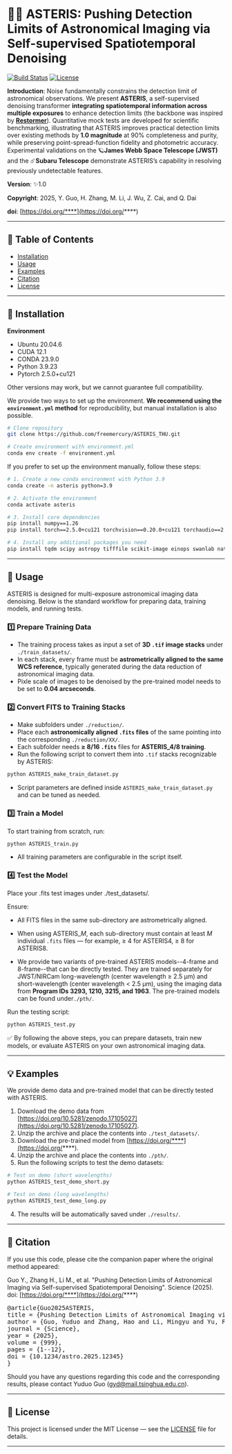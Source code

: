 # 🌌🌟 ASTERIS: Pushing Detection Limits of Astronomical Imaging via Self-supervised Spatiotemporal Denoising 

[![Build Status](https://img.shields.io/badge/build-passing-brightgreen)]()
[![License](https://img.shields.io/badge/license-MIT-blue.svg)]()

**Introduction**: Noise fundamentally constrains the detection limit of astronomical observations. We present **ASTERIS**, a self-supervised denoising transformer **integrating spatiotemporal information across multiple exposures** to enhance detection limits  (the backbone was inspired by **[Restormer](https://github.com/swz30/Restormer)**). Quantitative mock tests are developed for scientific benchmarking, illustrating that ASTERIS improves practical detection limits over existing methods by **1.0 magnitude** at 90% completeness and purity, while preserving point-spread-function fidelity and photometric accuracy. Experimental validations on the 🪐**James Webb Space Telescope (JWST)** and the ☄️**Subaru Telescope** demonstrate ASTERIS’s capability in resolving previously undetectable features.

**Version**: ✨1.0

**Copyright**: 2025, Y. Guo, H. Zhang, M. Li, J. Wu, Z. Cai, and Q. Dai

**doi**: [https://doi.org/****](https://doi.org/****)


---

## 📖 Table of Contents
- [Installation](#-installation)
- [Usage](#-usage)
- [Examples](#-examples)
- [Citation](#-citation)
- [License](#-license)
---

## 🔧 Installation

**Environment**

- Ubuntu 20.04.6
- CUDA 12.1
- CONDA 23.9.0
- Python 3.9.23
- Pytorch 2.5.0+cu121

Other versions may work, but we cannot guarantee full compatibility.

We provide two ways to set up the environment. **We recommend using the `environment.yml` method** for reproducibility, but manual installation is also possible.

```bash
# Clone repository
git clone https://github.com/freemercury/ASTERIS_THU.git

# Create environment with environment.yml
conda env create -f environment.yml
```

If you prefer to set up the environment manually, follow these steps:

```bash
# 1. Create a new conda environment with Python 3.9
conda create -n asteris python=3.9

# 2. Activate the environment
conda activate asteris

# 3. Install core dependencies
pip install numpy==1.26
pip install torch==2.5.0+cu121 torchvision==0.20.0+cu121 torchaudio==2.5.0+cu121 --index-url https://download.pytorch.org/whl/cu121

# 4. Install any additional packages you need
pip install tqdm scipy astropy tifffile scikit-image einops swanlab natsort pathlib
```


---

## 📂 Usage

ASTERIS is designed for multi-exposure astronomical imaging data denoising. Below is the standard workflow for preparing data, training models, and running tests.


### 1️⃣ Prepare Training Data

- The training process takes as input a set of **3D `.tif` image stacks** under `./train_datasets/`.  
- In each stack, every frame must be **astrometrically aligned to the same WCS reference**, typically generated during the data reduction of astronomical imaging data.
- Pixle scale of images to be denoised by the pre-trained model needs to be set to **0.04 arcseconds**.

### 2️⃣ Convert FITS to Training Stacks

- Make subfolders under `./reduction/`.
- Place each **astronomically aligned `.fits` files** of the same pointing into the corresponding `./reduction/XX/`.
- Each subfolder needs **≥ 8/16 `.fits`** files for **ASTERIS_4/8 training**.
- Run the following script to convert them into `.tif` stacks recognizable by ASTERIS:  

```bash
python ASTERIS_make_train_dataset.py
```

- Script parameters are defined inside `ASTERIS_make_train_dataset.py` and can be tuned as needed.

### 3️⃣ Train a Model

To start training from scratch, run:
```bash
python ASTERIS_train.py
```
- All training parameters are configurable in the script itself.


### 4️⃣ Test the Model

Place your .fits test images under ./test_datasets/.

Ensure:

- All FITS files in the same sub-directory are astrometrically aligned.

- When using ASTERIS_*M*, each sub-directory must contain at least *M* individual `.fits` files — for example, ≥ 4 for ASTERIS4, ≥ 8 for ASTERIS8.

- We provide two variants of pre-trained ASTERIS models--4-frame and 8-frame--that can be directly tested.
They are trained separately for JWST/NIRCam long-wavelength (center wavelength ≥ 2.5 μm) and short-wavelength (center wavelength < 2.5 μm), using the imaging data from **Program IDs 3293, 1210, 3215, and 1963**. The pre-trained models can be found under`./pth/`.


Run the testing script:
```bash
python ASTERIS_test.py
```

✅ By following the above steps, you can prepare datasets, train new models, or evaluate ASTERIS on your own astronomical imaging data.

---

## 💡 Examples

We provide demo data and pre-trained model that can be directly tested with ASTERIS.  

1. Download the demo data from [https://doi.org/10.5281/zenodo.17105027](https://doi.org/10.5281/zenodo.17105027).   
2. Unzip the archive and place the contents into `./test_datasets/`. 
3. Download the pre-trained model from [https://doi.org/****](https://doi.org/****). 
4. Unzip the archive and place the contents into `./pth/`.  
5. Run the following scripts to test the demo datasets:
```bash
# Test on demo (short wavelengths)
python ASTERIS_test_demo_short.py

# Test on demo (long wavelengths)
python ASTERIS_test_demo_long.py
```
4. The results will be automatically saved under `./results/`.

---

## 📝 Citation

If you use this code, please cite the companion paper where the original method appeared:

Guo Y., Zhang H., Li M., et al. "Pushing Detection Limits of Astronomical Imaging via Self-supervised Spatiotemporal Denoising". Science (2025). doi: [https://doi.org/****](https://doi.org/****)

<pre>@article{Guo2025ASTERIS, 
title = {Pushing Detection Limits of Astronomical Imaging via Self-supervised Spatiotemporal Denoising}, 
author = {Guo, Yuduo and Zhang, Hao and Li, Mingyu and Yu, Fujiang and Wu, Yunjing and  Hao, Yuhan and Huang, Song and Liang, Yongming and Lin, Xiaojing and Li, Xinyang and Wu, Jiamin and Cai, Zheng and Dai, Qionghai}, 
journal = {Science}, 
year = {2025}, 
volume = {999}, 
pages = {1--12}, 
doi = {10.1234/astro.2025.12345}
}</pre>

Should you have any questions regarding this code and the corresponding results, please contact Yuduo Guo (gyd@mail.tsinghua.edu.cn).

---

## 📜 License

This project is licensed under the MIT License — see the [LICENSE](LICENSE) file for details.

---
